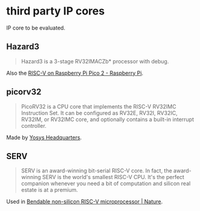 # third party IP cores

IP core to be evaluated.

## Hazard3

> Hazard3 is a 3-stage RV32IMACZb* processor with debug.

Also the [RISC-V on Raspberry Pi Pico 2 - Raspberry Pi](https://www.raspberrypi.com/news/risc-v-on-raspberry-pi-pico-2/).

## picorv32

> PicoRV32 is a CPU core that implements the RISC-V RV32IMC Instruction Set. It can be configured as RV32E, RV32I, RV32IC, RV32IM, or RV32IMC core, and optionally contains a built-in interrupt controller.

Made by [Yosys Headquarters](https://github.com/YosysHQ).

## SERV

> SERV is an award-winning bit-serial RISC-V core. In fact, the award-winning SERV is the world's smallest RISC-V CPU. It's the perfect companion whenever you need a bit of computation and silicon real estate is at a premium.

Used in [Bendable non-silicon RISC-V microprocessor | Nature](https://www.nature.com/articles/s41586-024-07976-y).
